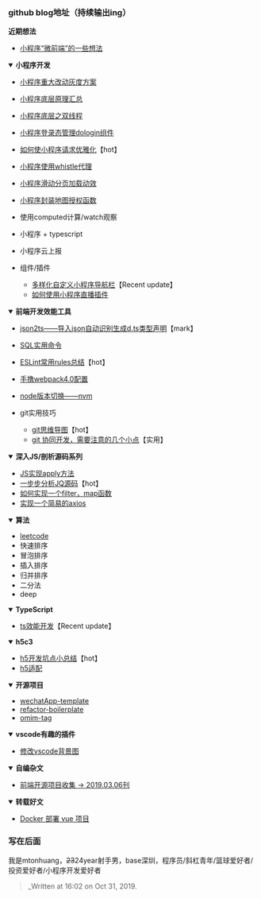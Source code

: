 ### github blog地址（持续输出ing）


<b>近期想法</b>

- [小程序“微前端”的一些想法](https://github.com/mtonhuang/blog/issues/25)

<details open><summary><b> 小程序开发 </b></summary>
<p>
   
- [小程序重大改动灰度方案](https://github.com/mtonhuang/blog/issues/32)    
- [小程序底层原理汇总](https://github.com/mtonhuang/blog/issues/30)    
- [小程序底层之双线程](https://github.com/mtonhuang/blog/issues/28)
- [小程序登录态管理dologin组件](https://github.com/mtonhuang/blog/issues/31)
- [如何使小程序请求优雅化](https://github.com/mtonhuang/blog/issues/14)【hot】
- [小程序使用whistle代理](https://github.com/mtonhuang/blog/issues/15)
- [小程序滑动分页加载动效](https://github.com/mtonhuang/blog/issues/33)
- [小程序封装地图授权函数](https://github.com/mtonhuang/blog/issues/34)
- 使用computed计算/watch观察
- 小程序 + typescript
- 小程序云上报
- 组件/插件

   - [多样化自定义小程序导航栏](https://github.com/mtonhuang/blog/issues/16)【Recent update】
   - [如何使用小程序直播插件](https://github.com/mtonhuang/blog/issues/22)
   
</p>
</details>

<details open><summary><b> 前端开发效能工具 </b></summary>
<p>
    
- [json2ts——导入json自动识别生成d.ts类型声明](http://json2ts.com/)【mark】
- [SQL实用命令](https://github.com/mtonhuang/blog/blob/master/images/SQL.png)
- [ESLint常用rules总结](https://github.com/mtonhuang/blog/issues/21)【hot】
- [手撸webpack4.0配置](https://github.com/mtonhuang/Multiple-page-boilerplate)
- [node版本切换——nvm](https://github.com/mtonhuang/blog/issues/23)
- git实用技巧

  - [git思维导图](https://github.com/mtonhuang/bolg/tree/master/git_mindMap)【hot】
  - [git 协同开发，需要注意的几个小点](https://github.com/mtonhuang/blog/issues/13)【实用】   

</p>
</details>


<details open><summary><b> 深入JS/剖析源码系列 </b></summary>
<p>
    
- [JS实现apply方法](https://github.com/mtonhuang/blog/issues/29)
- [一步步分析JQ源码](https://github.com/mtonhuang/blog/issues/18)【hot】
- [如何实现一个filter，map函数](https://github.com/mtonhuang/blog/issues/12)
- [实现一个简易的axios](https://github.com/mtonhuang/blog/issues/26)

</p>
</details>

<details open><summary><b> 算法 </b></summary>
<p>

- [leetcode](https://github.com/mtonhuang/blog/issues/24)
- 快速排序
- 冒泡排序
- 插入排序
- 归并排序
- 二分法
- deep
</p>

</details>

<details open><summary><b> TypeScript </b></summary>
<p>

- [ts效能开发](https://github.com/mtonhuang/blog/issues/17)【Recent update】

</p>
</details>

<details open><summary><b> h5c3 </b></summary>
<p>

- [h5开发坑点小总结](https://github.com/mtonhuang/blog/issues/19)【hot】
- [h5适配](https://github.com/mtonhuang/blog/issues/20)

</p>
</details>

<details open><summary><b> 开源项目 </b></summary>
<p>

- [wechatApp-template](https://github.com/mtonhuang/wechatApp-template)
- [refactor-boilerplate](https://github.com/mtonhuang/refactor-boilerplate)
- [omim-tag](https://github.com/Tencent/omi/tree/master/packages/omim/src/tag)

</p>
</details>

<details open><summary><b> vscode有趣的插件 </b></summary>
<p>

- [修改vscode背景图](https://github.com/mtonhuang/blog/tree/master/vscode/background)

</p>
</details>

<details open><summary><b> 自编杂文 </b></summary>
<p>

- [前端开源项目收集 -> 2019.03.06刊](https://github.com/mtonhuang/bolg/tree/master/collect)

</p>
</details>

<details open><summary><b> 转载好文 </b></summary>
<p>

- [Docker 部署 vue 项目](https://juejin.cn/post/6844903837774397447#comment)

</p>
</details>

### 写在后面

我是mtonhuang，~~23~~24year射手男，base深圳，程序员/斜杠青年/篮球爱好者/投资爱好者/小程序开发爱好者

> _Written at 16:02 on Oct 31, 2019.

